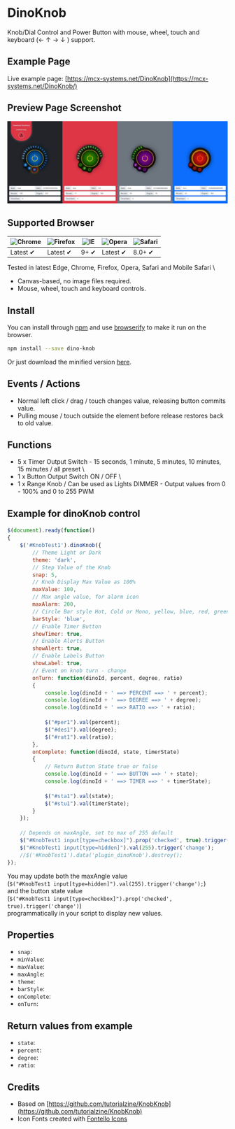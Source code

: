 # DinoKnob
Knob/Dial Control and Power Button with mouse, wheel, touch and keyboard (← ↑ → ↓ ) support.

## Example Page
Live example page: [https://mcx-systems.net/DinoKnob](https://mcx-systems.net/DinoKnob/)

## Preview Page Screenshot
![Screenshot](screenshot.jpeg)

## Supported Browser
![Chrome](https://raw.github.com/alrra/browser-logos/master/src/chrome/chrome_48x48.png) | ![Firefox](https://raw.github.com/alrra/browser-logos/master/src/firefox/firefox_48x48.png) | ![IE](https://raw.github.com/alrra/browser-logos/master/src/archive/internet-explorer_9-11/internet-explorer_9-11_48x48.png) | ![Opera](https://raw.github.com/alrra/browser-logos/master/src/opera/opera_48x48.png) | ![Safari](https://raw.github.com/alrra/browser-logos/master/src/safari/safari_48x48.png)
--- | --- | --- | --- | --- |
Latest ✔ | Latest ✔ | 9+ ✔ | Latest ✔ | 8.0+ ✔ |

Tested in latest Edge, Chrome, Firefox, Opera, Safari and Mobile Safari \

- Canvas-based, no image files required.
- Mouse, wheel, touch and keyboard controls.

## Install
You can install through [npm](https://npmjs.com) and use [browserify](https://browserify.org) to make it run on the browser.
```bash
npm install --save dino-knob
```

Or just download the minified version
[here](https://raw.githubusercontent.com/MCX-Systems/DinoKnob/master/dist/dinoKnob.min.js).

Events / Actions
----------------
- Normal left click / drag / touch changes value, releasing button commits value.
- Pulling mouse / touch outside the element before release restores back to old value.

## Functions
- 5 x Timer Output Switch - 15 seconds, 1 minute, 5 minutes, 10 minutes, 15 minutes / all preset \
- 1 x Button Output Switch ON / OFF \
- 1 x Range Knob / Can be used as Lights DIMMER - Output values from 0 - 100% and 0 to 255 PWM

Example for dinoKnob control
------------------------

```js
$(document).ready(function()
{
	$('#KnobTest1').dinoKnob({
		// Theme Light or Dark
		theme: 'dark',
		// Step Value of the Knob
		snap: 5,
		// Knob Display Max Value as 100%
		maxValue: 100,
		// Max angle value, for alarm icon
		maxAlarm: 200,
		// Circle Bar style Hot, Cold or Mono, yellow, blue, red, green
		barStyle: 'blue',
		// Enable Timer Button
		showTimer: true,
		// Enable Alerts Button
		showAlert: true,
		// Enable Labels Button
		showLabel: true,
		// Event on knob turn - change
		onTurn: function(dinoId, percent, degree, ratio)
		{
			console.log(dinoId + ' ==> PERCENT ==> ' + percent);
			console.log(dinoId + ' ==> DEGREE ==> ' + degree);
			console.log(dinoId + ' ==> RATIO ==> ' + ratio);

			$("#per1").val(percent);
			$("#des1").val(degree);
			$("#rat1").val(ratio);
		},
		onComplete: function(dinoId, state, timerState)
		{
			// Return Button State true or false
			console.log(dinoId + ' ==> BUTTON ==> ' + state);
			console.log(dinoId + ' ==> TIMER ==> ' + timerState);
			
			$("#sta1").val(state);
			$("#stu1").val(timerState);
		}
	});

	// Depends on maxAngle, set to max of 255 default
	$("#KnobTest1 input[type=checkbox]").prop('checked', true).trigger('change');
	$("#KnobTest1 input[type=hidden]").val(255).trigger('change');
	//$('#KnobTest1').data('plugin_dinoKnob').destroy();
});
```

You may update both the maxAngle value \
(`$("#KnobTest1 input[type=hidden]").val(255).trigger('change');`) \
and the button state value \
(`$("#KnobTest1 input[type=checkbox]").prop('checked', true).trigger('change')`) \
programmatically in your script to display new values.

Properties
----------

- `snap`: 
- `minValue`: 
- `maxValue`: 
- `maxAngle`: 
- `theme`: 
- `barStyle`: 
- `onComplete`: 
- `onTurn`: 

Return values from example
----------

- `state`: 
- `percent`: 
- `degree`:
- `ratio`: 

## Credits
- Based on [https://github.com/tutorialzine/KnobKnob](https://github.com/tutorialzine/KnobKnob)
- Icon Fonts created with [Fontello Icons](https://fontello.com)